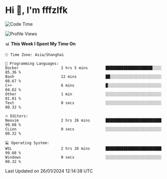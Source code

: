 # Hi 👋, I'm fffzlfk

<!--START_SECTION:waka-->
![Code Time](http://img.shields.io/badge/Code%20Time-644%20hrs%2048%20mins-blue)

![Profile Views](http://img.shields.io/badge/Profile%20Views-0-blue)

📊 **This Week I Spent My Time On** 

```text
🕑︎ Time Zone: Asia/Shanghai

💬 Programming Languages: 
Docker                   2 hrs 5 mins        █████████████████████░░░░   85.36 % 
Bash                     12 mins             ██░░░░░░░░░░░░░░░░░░░░░░░   08.67 % 
C++                      6 mins              █░░░░░░░░░░░░░░░░░░░░░░░░   04.62 % 
Other                    1 min               ░░░░░░░░░░░░░░░░░░░░░░░░░   01.01 % 
Text                     0 secs              ░░░░░░░░░░░░░░░░░░░░░░░░░   00.32 % 

🔥 Editors: 
Neovim                   2 hrs 26 mins       █████████████████████████   99.68 % 
CLion                    0 secs              ░░░░░░░░░░░░░░░░░░░░░░░░░   00.32 % 

💻 Operating System: 
WSL                      2 hrs 26 mins       █████████████████████████   99.68 % 
Windows                  0 secs              ░░░░░░░░░░░░░░░░░░░░░░░░░   00.32 % 
```


 Last Updated on 26/01/2024 12:14:38 UTC
<!--END_SECTION:waka-->
